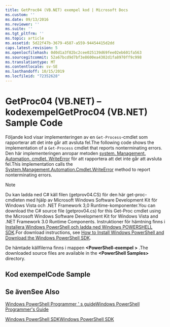 ```yaml
---
title: GetProc04 (VB.NET) exempel kod | Microsoft Docs
ms.custom: ''
ms.date: 09/13/2016
ms.reviewer: ''
ms.suite: ''
ms.tgt_pltfrm: ''
ms.topic: article
ms.assetid: 5d22f47b-3679-4587-a559-94454415d2dd
caps.latest.revision: 5
ms.openlocfilehash: 0d0d1a3f82bc2cee025139d69fee02eb601fa563
ms.sourcegitcommit: 52a67bcd9d7bf3e8600ea4302d1fa8970ff9c998
ms.translationtype: MT
ms.contentlocale: sv-SE
ms.lasthandoff: 10/15/2019
ms.locfileid: "72352628"
---
```

# <a name="getproc04-vbnet-sample-code"></a><span data-ttu-id="4b736-102">GetProc04 (VB.NET) – kodexempel</span><span class="sxs-lookup"><span data-stu-id="4b736-102">GetProc04 (VB.NET) Sample Code</span></span>

<span data-ttu-id="4b736-103">Följande kod visar implementeringen av en `Get-Process`-cmdlet som rapporterar att det inte går att avsluta fel.</span><span class="sxs-lookup"><span data-stu-id="4b736-103">The following code shows the implementation of a `Get-Process` cmdlet that reports nonterminating errors.</span></span> <span data-ttu-id="4b736-104">Den här implementeringen anropar metoden [system. Management. Automation. cmdlet. WriteError](/dotnet/api/System.Management.Automation.Cmdlet.WriteError) för att rapportera att det inte går att avsluta fel.</span><span class="sxs-lookup"><span data-stu-id="4b736-104">This implementation calls the [System.Management.Automation.Cmdlet.WriteError](/dotnet/api/System.Management.Automation.Cmdlet.WriteError) method to report nonterminating errors.</span></span>

> [!NOTE]
> <span data-ttu-id="4b736-105">Du kan ladda ned C# käll filen (getprov04.CS) för den här get-proc-cmdleten med hjälp av Microsoft Windows Software Development Kit för Windows Vista och .NET Framework 3,0 Runtime-komponenter.</span><span class="sxs-lookup"><span data-stu-id="4b736-105">You can download the C# source file (getprov04.cs) for this Get-Proc cmdlet using the Microsoft Windows Software Development Kit for Windows Vista and .NET Framework 3.0 Runtime Components.</span></span> <span data-ttu-id="4b736-106">Instruktioner för hämtning finns i [Installera Windows PowerShell och ladda ned Windows POWERSHELL SDK](/powershell/developer/installing-the-windows-powershell-sdk).</span><span class="sxs-lookup"><span data-stu-id="4b736-106">For download instructions, see [How to Install Windows PowerShell and Download the Windows PowerShell SDK](/powershell/developer/installing-the-windows-powershell-sdk).</span></span>
>
> <span data-ttu-id="4b736-107">De hämtade källfilerna finns i mappen **\<PowerShell-exempel >** .</span><span class="sxs-lookup"><span data-stu-id="4b736-107">The downloaded source files are available in the **\<PowerShell Samples>** directory.</span></span>

## <a name="code-sample"></a><span data-ttu-id="4b736-108">Kod exempel</span><span class="sxs-lookup"><span data-stu-id="4b736-108">Code Sample</span></span>

<!-- TODO!!!: review snippet reference  [!CODE [Msh_samplesgetproc04#GetProc04vball](Msh_samplesgetproc04#GetProc04vball)]  -->

## <a name="see-also"></a><span data-ttu-id="4b736-109">Se även</span><span class="sxs-lookup"><span data-stu-id="4b736-109">See Also</span></span>

[<span data-ttu-id="4b736-110">Windows PowerShell Programmer ' s guide</span><span class="sxs-lookup"><span data-stu-id="4b736-110">Windows PowerShell Programmer's Guide</span></span>](./windows-powershell-programmer-s-guide.md)

[<span data-ttu-id="4b736-111">Windows PowerShell SDK</span><span class="sxs-lookup"><span data-stu-id="4b736-111">Windows PowerShell SDK</span></span>](../windows-powershell-reference.md)